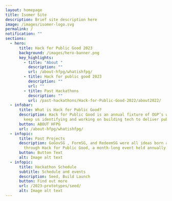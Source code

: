 ```yaml
---
layout: homepage
title: Isomer Site
description: Brief site description here
image: /images/isomer-logo.svg
permalink: /
notification: ""
sections:
  - hero:
      title: Hack for Public Good 2023
      background: /images/hero-banner.png
      key_highlights:
        - title: "About "
          description: ""
          url: /about-hfpg/whatishfpg/
        - title: Hack for public good 2023
          description: ""
          url: ""
        - title: Past Hackathons
          description: ""
          url: /past-hackathons/Hack-for-Public-Good-2022/about2022/
  - infobar:
      title: What is Hack for Public Good?
      description: Hack for Public Good is an annual fixture of OGP’s way of work to
        keep us identifying and working on building tech to deliver public good.
      button: ABOUT HFPG
      url: /about-hfpg/whatishfpg/
  - infopic:
      title: Past Projects
      description: GoGovSG , FormSG, and RedeemSG were all ideas born and developed
        through Hack for Public Good, a month-long event held annually.
      button: Button Text
      alt: Image alt text
  - infopic:
      title: Hackathon Schedule
      subtitle: Schedule and events
      description: Seed, Build Launch
      button: Find out more
      url: /2023-prototypes/seed/
      alt: Image alt text
---
```

